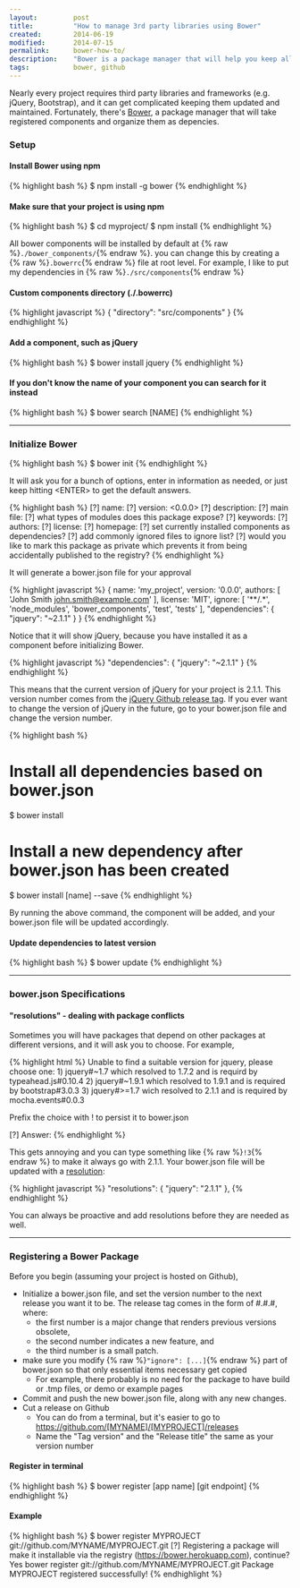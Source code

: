 ```yaml
---
layout:         post
title:          "How to manage 3rd party libraries using Bower"
created:        2014-06-19
modified:       2014-07-15
permalink:      bower-how-to/
description:    "Bower is a package manager that will help you keep all your 3rd party libraries (e.g. jQuery) updated and maintained."
tags:           bower, github
---
```


Nearly every project requires third party libraries and frameworks (e.g. jQuery, Bootstrap), and it can get complicated keeping them updated and maintained. Fortunately, there's [Bower](http://bower.io), a package manager that will take registered components and organize them as depencies.
<!--more-->

### Setup

#### Install Bower using npm

{% highlight bash %}
$ npm install -g bower
{% endhighlight %}

#### Make sure that your project is using npm

{% highlight bash %}
$ cd myproject/
$ npm install
{% endhighlight %}

All bower components will be installed by default at {% raw %}<code>./bower_components/</code>{% endraw %}. you can change this by creating a {% raw %}<code>.bowerrc</code>{% endraw %} file at root level. For example, I like to put my dependencies in {% raw %}<code>./src/components</code>{% endraw %}

#### Custom components directory (./.bowerrc)

{% highlight javascript %}
{
  "directory": "src/components"
}
{% endhighlight %}

#### Add a component, such as jQuery

{% highlight bash %}
$ bower install jquery
{% endhighlight %}

#### If you don't know the name of your component you can search for it instead

{% highlight bash %}
$ bower search [NAME]
{% endhighlight %}

------------------------

### Initialize Bower

{% highlight bash %}
$ bower init
{% endhighlight %}

It will ask you for a bunch of options, enter in information as needed, or just keep hitting &lt;ENTER&gt; to get the default answers.

{% highlight bash %}
[?] name: <myproject>
[?] version: <0.0.0>
[?] description: 
[?] main file: 
[?] what types of modules does this package expose? 
[?] keywords: 
[?] authors: <John Smith>
[?] license: <MIT>
[?] homepage: 
[?] set currently installed components as dependencies? <Yes>
[?] add commonly ignored files to ignore list? <Yes>
[?] would you like to mark this package as private which prevents it from being accidentally published to the registry? <Yes>
{% endhighlight %}

It will generate a bower.json file for your approval

{% highlight javascript %}
{
  name: 'my_project',
  version: '0.0.0',
  authors: [
    'John Smith <john.smith@example.com>'
  ],
  license: 'MIT',
  ignore: [
    '**/.*',
    'node_modules',
    'bower_components',
    'test',
    'tests'
  ],
  "dependencies": {
    "jquery": "~2.1.1"
  }
}
{% endhighlight %}

Notice that it will show jQuery, because you have installed it as a component before initializing Bower.

{% highlight javascript %}
"dependencies": {
    "jquery": "~2.1.1"
}
{% endhighlight %}

This means that the current version of jQuery for your project is 2.1.1. This version number comes from the [jQuery Github release tag](https://github.com/jquery/jquery/releases/tag/2.1.1). If you ever want to change the version of jQuery in the future, go to your bower.json file and change the version number.

{% highlight bash %}
# Install all dependencies based on bower.json
$ bower install
# Install a new dependency after bower.json has been created
$ bower install [name] --save
{% endhighlight %}


By running the above command, the component will be added, and your bower.json file will be updated accordingly.

#### Update dependencies to latest version

{% highlight bash %}
$ bower update
{% endhighlight %}

------------------------

### bower.json Specifications

#### "resolutions" - dealing with package conflicts

Sometimes you will have packages that depend on other packages at different versions, and it will ask you to choose. For example,

{% highlight html %}
Unable to find a suitable version for jquery, please choose one:
    1) jquery#~1.7 which resolved to 1.7.2 and is requird by typeahead.js#0.10.4
    2) jquery#~1.9.1 which resolved to 1.9.1 and is required by bootstrap#3.0.3
    3) jquery#>=1.7 wich resolved to 2.1.1 and is required by mocha.events#0.0.3

Prefix the choice with ! to persist it to bower.json

[?] Answer:
{% endhighlight %}

This gets annoying and you can type something like {% raw %}<code>!3</code>{% endraw %} to make it always go with 2.1.1. Your bower.json file will be updated with a [resolution](https://github.com/bower/bower.json-spec#resolutions):

{% highlight javascript %}
"resolutions": {
    "jquery": "2.1.1"
},
{% endhighlight %}

You can always be proactive and add resolutions before they are needed as well.

------------------------

### Registering a Bower Package

Before you begin (assuming your project is hosted on Github),

* Initialize a bower.json file, and set the version number to the next release you want it to be. The release tag comes in the form of #.#.#, where:
  * the first number is a major change that renders previous versions obsolete,
  * the second number indicates a new feature, and
  * the third number is a small patch.
* make sure you modify {% raw %}<code>"ignore": [...]</code>{% endraw %} part of bower.json so that only essential items necessary get copied
  * For example, there probably is no need for the package to have build or .tmp files, or demo or example pages
* Commit and push the new bower.json file, along with any new changes.
* Cut a release on Github
  * You can do from a terminal, but it's easier to go to https://github.com/[MYNAME]/[MYPROJECT]/releases
  * Name the "Tag version" and the "Release title" the same as your version number

#### Register in terminal

{% highlight bash %}
$ bower register [app name] [git endpoint]
{% endhighlight %}

#### Example

{% highlight bash %}
$ bower register MYPROJECT git://github.com/MYNAME/MYPROJECT.git
[?] Registering a package will make it installable via the registry (https://bower.herokuapp.com), continue? Yes
bower register      git://github.com/MYNAME/MYPROJECT.git
Package MYPROJECT registered successfully!
{% endhighlight %}



